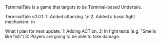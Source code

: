 TerminalTale is a game that targets to be Terminal-based Undertale.


TerminalTale v0.0.1:
   1: Added attacking. \n
   2: Added a basic fight mechanism. \n

What I plan for next update:
   1: Adding ACTion.
   2: In fight texts (e.g. "Smells like fish")
   3: Players are going to be able to take damage.
